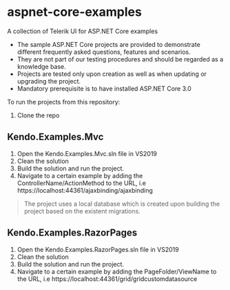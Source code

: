 # aspnet-core-examples
A collection of Telerik UI for ASP.NET Core examples

- The sample ASP.NET Core projects are provided to demonstrate different frequently asked questions, features and scenarios.
- They are not part of our testing procedures and should be regarded as a knowledge base.
- Projects are tested only upon creation as well as when updating or upgrading the project.
- Mandatory prerequisite is to have installed ASP.NET Core 3.0

To run the projects from this repository:

1. Clone the repo

## Kendo.Examples.Mvc

1. Open the Kendo.Examples.Mvc.sln file in VS2019 
2. Clean the solution
3. Build the solution and run the project.
4. Navigate to a certain example by adding the ControllerName/ActionMethod to the URL, i.e https://localhost:44361/ajaxbinding/ajaxbinding

> The project uses a local database which is created upon building the project based on the existent migrations.

## Kendo.Examples.RazorPages

1. Open the Kendo.Examples.RazorPages.sln file in VS2019 
2. Clean the solution
3. Build the solution and run the project.
4. Navigate to a certain example by adding the PageFolder/ViewName to the URL, i.e https://localhost:44361/grid/gridcustomdatasource